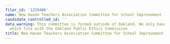 ```yaml
---
filer_id: '1229406'
name: New Haven Teachers Association Committee for School Improvement
candidate_controlled_id: ''
data_warning: This committee is formed outside of Oakland. We only have data on committees
  which file with the Oakland Public Ethics Commission
title: New Haven Teachers Association Committee for School Improvement
---
```

